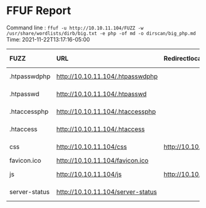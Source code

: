 # FFUF Report

  Command line : `ffuf -u http://10.10.11.104/FUZZ -w /usr/share/wordlists/dirb/big.txt -e php -of md -o dirscan/big_php.md`
  Time: 2021-11-22T13:17:16-05:00

  | FUZZ | URL | Redirectlocation | Position | Status Code | Content Length | Content Words | Content Lines | Content Type | ResultFile |
  | :- | :-- | :--------------- | :---- | :------- | :---------- | :------------- | :------------ | :--------- | :----------- |
  | .htpasswdphp | http://10.10.11.104/.htpasswdphp |  | 32 | 403 | 277 | 20 | 10 | text/html; charset=iso-8859-1 |  |
  | .htpasswd | http://10.10.11.104/.htpasswd |  | 31 | 403 | 277 | 20 | 10 | text/html; charset=iso-8859-1 |  |
  | .htaccessphp | http://10.10.11.104/.htaccessphp |  | 30 | 403 | 277 | 20 | 10 | text/html; charset=iso-8859-1 |  |
  | .htaccess | http://10.10.11.104/.htaccess |  | 29 | 403 | 277 | 20 | 10 | text/html; charset=iso-8859-1 |  |
  | css | http://10.10.11.104/css | http://10.10.11.104/css/ | 11033 | 301 | 310 | 20 | 10 | text/html; charset=iso-8859-1 |  |
  | favicon.ico | http://10.10.11.104/favicon.ico |  | 14853 | 200 | 15406 | 15 | 10 | image/vnd.microsoft.icon |  |
  | js | http://10.10.11.104/js | http://10.10.11.104/js/ | 20379 | 301 | 309 | 20 | 10 | text/html; charset=iso-8859-1 |  |
  | server-status | http://10.10.11.104/server-status |  | 32429 | 403 | 277 | 20 | 10 | text/html; charset=iso-8859-1 |  |
  